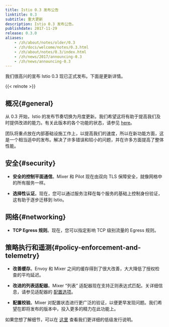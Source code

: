 ```yaml
---
title: Istio 0.3 发布公告
linktitle: 0.3
subtitle: 重大更新
description: Istio 0.3 发布公告。
publishdate: 2017-11-29
release: 0.3.0
aliases:
    - /zh/about/notes/older/0.3
    - /zh/docs/welcome/notes/0.3.html
    - /zh/about/notes/0.3/index.html
    - /zh/news/2017/announcing-0.3
    - /zh/news/announcing-0.3
---
```


我们很高兴的宣布 Istio 0.3 现已正式发布。下面是更新详情。

{{< relnote >}}

## 概况{#general}

从 0.3 开始，Istio 的发布节奏切换为月度更新。我们希望这将有助于提高我们及时提供改进的能力。有关此版本的各个功能的状态，请参见 [here](/zh/about/feature-stages/)。

团队将重点放在内部基础设施工作上，以提高我们的速度，所以在新功能方面，这是一个相当适中的发布。解决了许多错误和较小的问题，并在许多方面提高了整体性能。

## 安全{#security}

- **安全的控制平面通信**。Mixer 和 Pilot 现在由双向 TLS 保障安全，就像网格中的所有服务一样。

- **选择性认证**。现在，您可以通过服务注释在每个服务的基础上控制身份验证，这有助于逐步迁移到 Istio。


## 网络{#networking}

- **TCP Egress 规则**。现在，您可以指定影响 TCP 级别流量的 Egress 规则。


## 策略执行和遥测{#policy-enforcement-and-telemetry}

- **改善缓存**。Envoy 和 Mixer 之间的缓存得到了很大改善，大大降低了授权检查的平均延迟。

- **改进的列表适配器**。Mixer “列表” 适配器现在支持正则表达式匹配。关详细信息，请参见适配器的 [配置选项](/zh/docs/reference/config/policy-and-telemetry/adapters/list/)。

- **配置校验**。Mixer 对配置状态进行更广泛的验证，以便更早发现问题。我们希望在即将发布的版本中，投入更多的精力在此功能上。

如果您想了解细节，可以在 [这里](https://github.com/istio/istio/wiki/v0.3.0) 查看我们更详细的低级发行说明。
